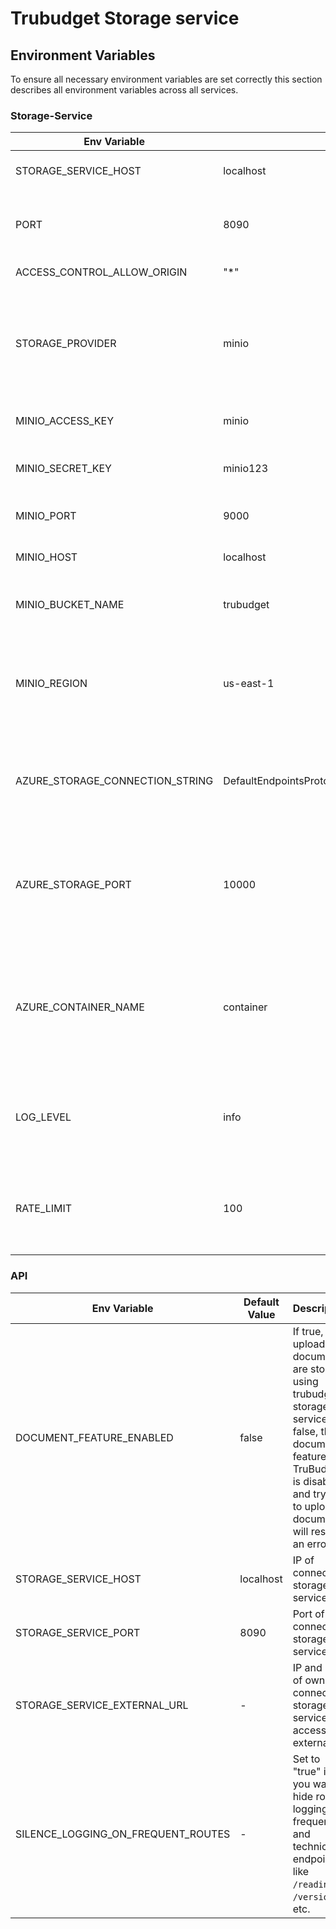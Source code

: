 # Trubudget Storage service

## Environment Variables

To ensure all necessary environment variables are set correctly this section describes all environment variables across
all services.

### Storage-Service

| Env Variable                    | Default Value                                                                                                                                                                                                                                                                                    | Description                                                                                        |
| ------------------------------- | ------------------------------------------------------------------------------------------------------------------------------------------------------------------------------------------------------------------------------------------------------------------------------------------------ | -------------------------------------------------------------------------------------------------- |
| STORAGE_SERVICE_HOST            | localhost                                                                                                                                                                                                                                                                                        | IP address of storage service                                                                      |
| PORT                            | 8090                                                                                                                                                                                                                                                                                             | The port used to expose the storage service                                                        |
| ACCESS_CONTROL_ALLOW_ORIGIN     | "\*"                                                                                                                                                                                                                                                                                             | CORS configuration                                                                                 |
| STORAGE_PROVIDER                | minio                                                                                                                                                                                                                                                                                            | Set to `azure-storage` if you use Azure Storage Account, otherwise defaults to `minio`             |
| MINIO_ACCESS_KEY                | minio                                                                                                                                                                                                                                                                                            | Access key for Minio server                                                                        |
| MINIO_SECRET_KEY                | minio123                                                                                                                                                                                                                                                                                         | Secret (Password) for Minio server                                                                 |
| MINIO_PORT                      | 9000                                                                                                                                                                                                                                                                                             | Port of connected Minio                                                                            |
| MINIO_HOST                      | localhost                                                                                                                                                                                                                                                                                        | IP address of connected Minio server                                                               |
| MINIO_BUCKET_NAME               | trubudget                                                                                                                                                                                                                                                                                        | Bucket name of the connected Minio server                                                          |
| MINIO_REGION                    | us-east-1                                                                                                                                                                                                                                                                                        | Region where the bucket is created. This parameter is optional. Default value is us-east-1.        |
| AZURE_STORAGE_CONNECTION_STRING | DefaultEndpointsProtocol=http;AccountName=devstoreaccount1;AccountKey=Eby8vdM02xNOcqFlqUwJPLlmEtlCDXJ1OUzFT50uSRZ6IFsuFq2UVErCz4I6tq/K1SZFPTOtr/KBHBeksoGMGw==;BlobEndpoint=http://host.docker.internal:10000/devstoreaccount1;QueueEndpoint=http://host.docker.internal:10001/devstoreaccount1; | Connection string for Azure blob storage on Azure or locally on Azurite                            |
| AZURE_STORAGE_PORT              | 10000                                                                                                                                                                                                                                                                                            | Port on which Azurite is running. Required only with local development environment                 |
| AZURE_CONTAINER_NAME            | container                                                                                                                                                                                                                                                                                        | Container name of the connected Azure blob storage. Container will be created if it doesn't exists |
| LOG_LEVEL                       | info                                                                                                                                                                                                                                                                                             | Defines the log output. Supported levels are `trace`, `debug`, `info`, `warn`, `error`, `fatal`    |
| RATE_LIMIT                      | 100                                                                                                                                                                                                                                                                                              | Defines the limit each IP to {RATE_LIMIT} requests per windowMs (1 minute)                         |

### API

| Env Variable                       | Default Value | Description                                                                                                                                                                                     |
| ---------------------------------- | ------------- | ----------------------------------------------------------------------------------------------------------------------------------------------------------------------------------------------- |
| DOCUMENT_FEATURE_ENABLED           | false         | If true, all uploaded documents are stored using trubudget's storage-service. If false, the document feature of TruBudget is disabled, and trying to upload a document will result in an error. |
| STORAGE_SERVICE_HOST               | localhost     | IP of connected storage service                                                                                                                                                                 |
| STORAGE_SERVICE_PORT               | 8090          | Port of connected storage service                                                                                                                                                               |
| STORAGE_SERVICE_EXTERNAL_URL       | -             | IP and port of own connected storage service accessible externally                                                                                                                              |
| SILENCE_LOGGING_ON_FREQUENT_ROUTES | -             | Set to "true" if you want to hide route logging on frequent and technical endpoints like `/readiness`, `/version`, etc.                                                                         |
